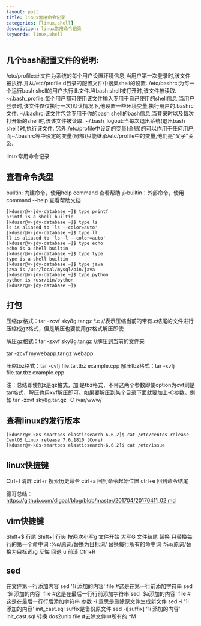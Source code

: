 ```yaml
---
layout: post
title: linux常用命令记录
categories: [linux,shell]
description: linux常用命令记录
keywords: linux,shell
---
```


## 几个bash配置文件的说明:

/etc/profile:此文件为系统的每个用户设置环境信息,当用户第一次登录时,该文件被执行.并从/etc/profile.d目录的配置文件中搜集shell的设置.
/etc/bashrc:为每一个运行bash shell的用户执行此文件.当bash shell被打开时,该文件被读取.
~/.bash_profile:每个用户都可使用该文件输入专用于自己使用的shell信息,当用户登录时,该文件仅仅执行一次!默认情况下,他设置一些环境变量,执行用户的.bashrc文件.
~/.bashrc:该文件包含专用于你的bash shell的bash信息,当登录时以及每次打开新的shell时,该该文件被读取.
~/.bash_logout:当每次退出系统(退出bash shell)时,执行该文件.
另外,/etc/profile中设定的变量(全局)的可以作用于任何用户,而~/.bashrc等中设定的变量(局部)只能继承/etc/profile中的变量,他们是"父子"关系.

linux常用命令记录

## 查看命令类型

builtin: 内建命令，使用help command 查看帮助
非builtin：外部命令，使用 command --help 查看帮助文档
```shell
[kduser@v-jdy-database ~]$ type printf
printf is a shell builtin
[kduser@v-jdy-database ~]$ type ls
ls is aliased to `ls --color=auto'
[kduser@v-jdy-database ~]$ type ll
ll is aliased to `ls -l --color=auto'
[kduser@v-jdy-database ~]$ type echo
echo is a shell builtin
[kduser@v-jdy-database ~]$ type type
type is a shell builtin
[kduser@v-jdy-database ~]$ type java
java is /usr/local/mysql/bin/java
[kduser@v-jdy-database ~]$ type python
python is /usr/bin/python
[kduser@v-jdy-database ~]$
```

## 打包
压缩gz格式：tar -zcvf sky8g.tar.gz  *.c     //表示压缩当前的带有.c结尾的文件进行压缩成gz格式，但是解压也要使用gz格式解压即使
 
解压gz格式：tar -zxvf  sky8g.tar.gz  //解压到当前的文件夹
 
 tar -zcvf mywebapp.tar.gz webapp
 
压缩tbz格式：tar -cvfj file.tar.tbz example.cpp
解压tbz格式：tar -xvfj file.tar.tbz example.cpp
 
注：总结即使加z是gz格式，加j是tbz格式，不带这两个参数即使option为cvf则是tar格式，解压也用xvf解压即可。如果要解压到某个目录下面就要加上-C参数。例如  tar -zxvf  sky8g.tar.gz  -C /var/www/

## 查看linux的发行版本

```
[kduser@v-k8s-smartpos elasticsearch-6.6.2]$ cat /etc/centos-release
CentOS Linux release 7.6.1810 (Core)
[kduser@v-k8s-smartpos elasticsearch-6.6.2]$ cat /etc/issue
```

## linux快捷键

Ctrl+l 清屏
ctrl+r 搜索历史命令
ctrl+a 回到命令起始位置
ctrl+e 回到命令结尾

德哥总结：https://github.com/digoal/blog/blob/master/201704/20170411_02.md

## vim快捷键

Shift+$  行尾
Shift+|  行头
按两次小写g 文件开始
大写G  文件结尾
替换
只替换每行的第一个命中词    :%s/原词/替换为目标词/
替换每行所有的命中词        :%s/原词/替换为目标词/g
反悔
回退  u
前滚  Ctrl+R


## sed 

在文件第一行添加内容
sed '1i 添加的内容' file  #这是在第一行前添加字符串
sed '$i 添加的内容' file  #这是在最后一行行前添加字符串
sed '$a添加的内容' file  #这是在最后一行行后添加字符串
参数 -i 意思是删除原文件生成新文件
sed -i '1i 添加的内容' init_cast.sql
suffix是备份原文件
sed -i[suffix] '1i 添加的内容' init_cast.sql
转换 
dos2unix file #去除文件中所有的 ^M



